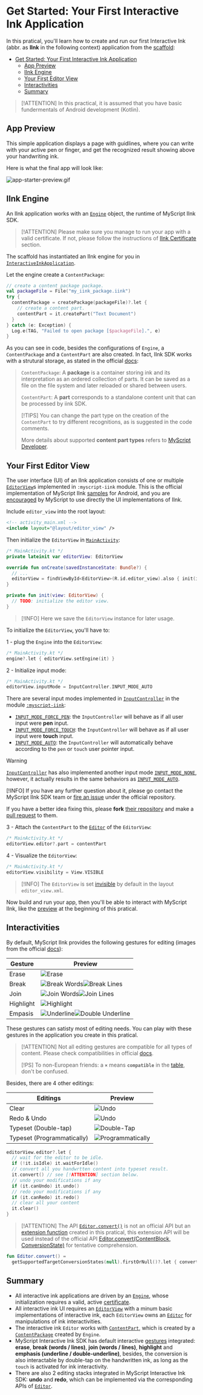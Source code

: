 Get Started: Your First Interactive Ink Application
===================================================

In this pratical, you'll learn how to create and run our first Interactive Ink (abbr. as **IInk** in the following context) application from the [scaffold](https://github.com/jingkecn/myscript-iink-scaffold-android-kotlin):

- [Get Started: Your First Interactive Ink Application](#get-started-your-first-interactive-ink-application)
  - [App Preview](#app-preview)
  - [IInk Engine](#iink-engine)
  - [Your First Editor View](#your-first-editor-view)
  - [Interactivities](#interactivities)
  - [Summary](#summary)

> [!ATTENTION]
> In this practical, it is assumed that you have basic fundermentals of Android development (Kotlin).

App Preview
-----------

This simple application displays a page with guidlines, where you can write with your active pen or finger, and get the recognized result showing above your handwriting ink.

Here is what the final app will look like:

![app-starter-preview.gif](../../docs/images/app/starter/preview.gif)

IInk Engine
-----------

An IInk application works with an [`Engine`](https://developer.myscript.com/docs/interactive-ink/1.3/android/fundamentals/interactive-ink-runtime/) object, the runtime of MyScript IInk SDK.

> [!ATTENTION]
> Please make sure you manage to run your app with a valid certificate. If not, please follow the instructions of [IInk Certificate](#iink-certificate) section.

The scaffold has instantiated an IInk engine for you in [`InteractiveInkApplication`](../common/src/main/java/com/myscript/iink/app/common/InteractiveInkApplication.kt).

Let the engine create a `ContentPackage`:

```kotlin
// create a content package package.
val packageFile = File("my_iink_package.iink")
try {
  contentPackage = createPackage(packageFile)?.let {
    // create a content part.
    contentPart = it.createPart("Text Document")
  }
} catch (e: Exception) {
  Log.e(TAG, "Failed to open package [$packageFile].", e)
}
```

As you can see in code, besides the configurations of `Engine`, a `ContentPackage` and a `ContentPart` are also created. In fact, IInk SDK works with a strutural storage, as stated in the official [docs](https://developer.myscript.com/docs/interactive-ink/1.3/android/fundamentals/storage/):

> `ContentPackage`:
> A **package** is a container storing ink and its interpretation as an ordered collection of parts.
> It can be saved as a file on the file system and later reloaded or shared between users.
>
> `ContentPart`:
> A **part** corresponds to a standalone content unit that can be processed by iink SDK.
>
> [!TIPS]
> You can change the part type on the creation of the `ContentPart` to try different recognitions, as is suggested in the code comments.
>
> More details about supported **content part types** refers to [MyScript Developer](https://developer.myscript.com/docs/interactive-ink/1.3/overview/content-types/#supported-content-types).

Your First Editor View
----------------------

The user interface (UI) of an IInk application consists of one or multiple [`EditorView`](https://github.com/MyScript/interactive-ink-examples-android/blob/master/UIReferenceImplementation/src/main/java/com/myscript/iink/uireferenceimplementation/EditorView.java)s implemented in `:myscript-iink` module. This is the official implementation of MyScript IInk [samples](https://github.com/MyScript/interactive-ink-examples-android) for Android, and you are [encouraged](https://developer.myscript.com/docs/interactive-ink/1.3/android/fundamentals/rendering/#reference-implementation) by MyScript to use directly the UI implementations of IInk.

Include `editor_view` into the root layout:

```xml
<!-- activity_main.xml -->
<include layout="@layout/editor_view" />
```

Then initialize the `EditorView` in [`MainActivity`](app/starter/src/main/java/com/myscript/iink/app/starter/activities/MainActivity.kt):

```kotlin
/* MainActivity.kt */
private lateinit var editorView: EditorView

override fun onCreate(savedInstanceState: Bundle?) {
  // ...
  editorView = findViewById<EditorView>(R.id.editor_view).also { init(it) }
}

private fun init(view: EditorView) {
  // TODO: initialize the editor view.
}
```

> [!INFO]
> Here we save the `EditorView` instance for later usage.

To initialize the `EditorView`, you'll have to:

1 - plug the `Engine` into the `EditorView`:

```kotlin
/* MainActivity.kt */
engine?.let { editorView.setEngine(it) }
```

2 - Initialize input mode:

```kotlin
/* MainActivity.kt */
editorView.inputMode = InputController.INPUT_MODE_AUTO
```

There are several input modes implemented in [`InputController`](https://github.com/MyScript/interactive-ink-examples-android/blob/master/UIReferenceImplementation/src/main/java/com/myscript/iink/uireferenceimplementation/InputController.java) in the module [`:myscript-iink`](https://github.com/MyScript/interactive-ink-examples-android/tree/master/UIReferenceImplementation):

- [`INPUT_MODE_FORCE_PEN`](https://github.com/MyScript/interactive-ink-examples-android/blob/master/UIReferenceImplementation/src/main/java/com/myscript/iink/uireferenceimplementation/InputController.java#L26): the `InputController` will behave as if all user input were **pen** input.
- [`INPUT_MODE_FORCE_TOUCH`](https://github.com/MyScript/interactive-ink-examples-android/blob/master/UIReferenceImplementation/src/main/java/com/myscript/iink/uireferenceimplementation/InputController.java#L27): the `InputController` will behave as if all user input were **touch** input.
- [`INPUT_MODE_AUTO`](https://github.com/MyScript/interactive-ink-examples-android/blob/master/UIReferenceImplementation/src/main/java/com/myscript/iink/uireferenceimplementation/InputController.java#L28): the `InputController` will automatically behave according to the `pen` or `touch` user pointer input.

> [!WARNING]
> [`InputController`](https://github.com/MyScript/interactive-ink-examples-android/blob/master/UIReferenceImplementation/src/main/java/com/myscript/iink/uireferenceimplementation/InputController.java) has also implemented another input mode [`INPUT_MODE_NONE`](https://github.com/MyScript/interactive-ink-examples-android/blob/master/UIReferenceImplementation/src/main/java/com/myscript/iink/uireferenceimplementation/InputController.java#L25), however, it actually results in the same behaviors as [`INPUT_MODE_AUTO`](https://github.com/MyScript/interactive-ink-examples-android/blob/master/UIReferenceImplementation/src/main/java/com/myscript/iink/uireferenceimplementation/InputController.java#L28).
>
> [!INFO]
> If you have any further question about it, please go contact the MyScript IInk SDK team or [fire an issue](https://github.com/MyScript/interactive-ink-examples-android/issues/new) under the official repository.
>
> If you have a better idea fixing this, please **fork** [their repository](https://github.com/MyScript/interactive-ink-examples-android) and make a [pull request](https://github.com/MyScript/interactive-ink-examples-android/pulls) to them.

3 - Attach the `ContentPart` to the [`Editor`](https://developer.myscript.com/docs/interactive-ink/1.3/android/fundamentals/editing/#editor-level-configuration) of the `EditorView`:

```kotlin
/* MainActivity.kt */
editorView.editor?.part = contentPart
```

4 - Visualize the `EditorView`:

```kotlin
/* MainActivity.kt */
editorView.visibility = View.VISIBLE
```

> [!INFO]
> The `EditorView` is set [invisible](https://github.com/MyScript/interactive-ink-examples-android/blob/master/UIReferenceImplementation/src/main/res/layout/editor_view.xml#L9) by default in the layout `editor_view.xml`.

Now build and run your app, then you'll be able to interact with MyScript IInk, like the [preview](#app-preview) at the beginning of this pratical.

Interactivities
---------------

By default, MyScript IInk provides the following gestures for editing (images from the official [docs](https://developer.myscript.com/docs/concepts/editing-gestures/)):

| Gesture   | Preview                                                                                                                              |
| --------- | ------------------------------------------------------------------------------------------------------------------------------------ |
| Erase     | ![Erase](../../docs/images/myscript/gest-erase.png)                                                                                  |
| Break     | ![Break Words](../../docs/images/myscript/gest-break-words.png)![Break Lines](../../docs/images/myscript/gest-break-lines.png)       |
| Join      | ![Join Words](../../docs/images/myscript/gest-join-words.png)![Join Lines](../../docs/images/myscript/gest-join-lines.png)           |
| Highlight | ![Highlight](../../docs/images/myscript/gest-frame.png)                                                                              |
| Empasis   | ![Underline](../../docs/images/myscript/gest-underline.png)![Double Underline](../../docs/images/myscript/gest-double-underline.png) |

These gestures can satisty most of editing needs. You can play with these gestures in the application you create in this pratical.

> [!ATTENTION]
> Not all editing gestures are compatible for all types of content. Please check compatibilities in official [docs](https://developer.myscript.com/docs/interactive-ink/1.3/overview/gestures/).
>
> [!PS]
> To non-European friends: a **`×`** means **`compatible`** in the [table](https://developer.myscript.com/docs/interactive-ink/1.3/overview/gestures/), don't be confused.

Besides, there are 4 other editings:

| Editings                   | Preview                                                                         |
| -------------------------- | ------------------------------------------------------------------------------- |
| Clear                      | ![Undo](../../docs/images/app/starter/editing-clear.gif)                        |
| Redo & Undo                | ![Undo](../../docs/images/app/starter/editing-redo-undo.gif)                    |
| Typeset (Double-tap)       | ![Double-Tap](../../docs/images/app/starter/typeset-double-tap.gif)             |
| Typeset (Programmatically) | ![Programmatically](../../docs/images/app/starter/typeset-programmatically.gif) |

```kotlin
editorView.editor?.let {
  // wait for the editor to be idle.
  if (!it.isIdle) it.waitForIdle()
  // convert all you handwrtten content into typeset result.
  it.convert() // see [!ATTENTION] section below.
  // undo your modifications if any
  if (it.canUndo) it.undo()
  // redo your modifications if any
  if (it.canRedo) it.redo()
  // clear all your content
  it.clear()
}
```

> [!ATTENTION]
> The API [`Editor.convert()`](../../iink/extensions/src/main/java/com/myscript/iink/extensions/Editor.kt#L9) is not an official API but an [extension function](https://kotlinlang.org/docs/reference/extensions.html#extension-functions) created in this pratical, this extension API will be used instead of the official API [Editor.convert(ContentBlock, ConversionState)](https://developer.myscript.com/refguides/interactive-ink/android/1.3/com/myscript/iink/Editor.html#convert-com.myscript.iink.ContentBlock-com.myscript.iink.ConversionState-) for tentative comprehension.

```kotlin
fun Editor.convert() =
  getSupportedTargetConversionStates(null).firstOrNull()?.let { convert(null, it) }
```

Summary
-------

- All interactive ink applications are driven by an [`Engine`](https://developer.myscript.com/docs/interactive-ink/1.3/android/fundamentals/interactive-ink-runtime/), whose initialization requires a valid, active [certificate](https://developer.myscript.com/getting-started).
- All interactive ink UI requires an [`EditorView`](https://github.com/MyScript/interactive-ink-examples-android/blob/master/UIReferenceImplementation/src/main/java/com/myscript/iink/uireferenceimplementation/EditorView.java) with a minum basic implementations of interactive ink, each `EditorView` owns an [`Editor`](https://developer.myscript.com/docs/interactive-ink/1.3/android/fundamentals/editing/#editor-level-configuration) for manipulations of ink interactivities.
- The interactive ink `Editor` works with [`ContentPart`](https://developer.myscript.com/docs/interactive-ink/1.3/android/fundamentals/storage/#working-with-parts), which is created by a [`ContentPackage`](https://developer.myscript.com/docs/interactive-ink/1.3/android/fundamentals/storage/#working-with-packages) created by `Engine`.
- MyScript Interactive Ink SDK has default interactive [gestures](https://developer.myscript.com/docs/interactive-ink/1.3/overview/gestures/) integrated: **erase**, **break (words / lines)**, **join (words / lines)**, **highlight** and **emphasis (underline / double-underline)**, besides, the conversion is also interactable by double-tap on the handwritten ink, as long as the `touch` is activated for ink interactivity.
- There are also 2 editing stacks integrated in MyScript Interactive Ink SDK: **undo** and **redo**, which can be implemented via the corresponding APIs of [`Editor`](https://developer.myscript.com/refguides/interactive-ink/android/1.3/com/myscript/iink/Editor.html).
